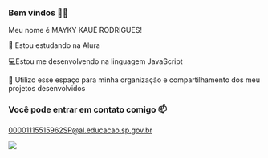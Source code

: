 ### Bem vindos 🚙🚗
Meu nome é MAYKY KAUÊ RODRIGUES!

🏫 Estou estudando na Alura

💻Estou me desenvolvendo na linguagem JavaScript

📖 Utilizo esse espaço para minha organização e compartilhamento dos meu projetos desenvolvidos

### Você pode entrar em contato comigo 📫

00001115515962SP@al.educacao.sp.gov.br

![](https://media.tenor.com/LQVmuKKFGgMAAAAM/top-lindo.gif)
